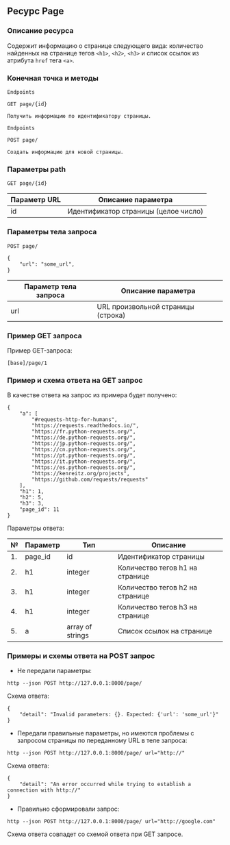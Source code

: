 ## Ресурс Page
### Описание ресурса 
Содержит информацию о странице следующего вида: количество найденных на странице тегов `<h1>`, `<h2>`, `<h3>` и список ссылок из атрибута `href` тега `<a>`. 
### Конечная точка и методы
```
Endpoints

GET page/{id}

Получить информацию по идентификатору страницы.
```

```
Endpoints

POST page/

Создать информацию для новой страницы.
```
### Параметры path
```
GET page/{id}
```
| Параметр URL      | Описание параметра              |
| --------------    | ---------------------------     |
| id             | Идентификатор страницы (целое число)     |

### Параметры тела запроса
```
POST page/
```
```
{
    "url": "some_url",
}
```
| Параметр тела запроса      | Описание параметра              |
| --------------    | ---------------------------     |
| url              | URL произвольной страницы (строка)     |

### Пример GET запроса
Пример GET-запроса:
```
[base]/page/1
```
### Пример и схема ответа на GET запрос
В качестве ответа на запрос из примера будет получено:
```
{
    "a": [
        "#requests-http-for-humans",
        "https://requests.readthedocs.io/",
        "https://fr.python-requests.org/",
        "https://de.python-requests.org/",
        "https://jp.python-requests.org/",
        "https://cn.python-requests.org/",
        "https://pt.python-requests.org/",
        "https://it.python-requests.org/",
        "https://es.python-requests.org/",
        "https://kenreitz.org/projects",
        "https://github.com/requests/requests"
    ],
    "h1": 1,
    "h2": 5,
    "h3": 3,
    "page_id": 11
}
```

Параметры ответа:

| №   | Параметр    | Тип      | Описание                         |
| --- | ----------- | -------- | -------------------------------- |
|1.   | page_id     | id       | Идентификатор страницы        |
|2.   | h1          | integer   | Количество тегов h1 на странице        |
|3.   | h1          | integer   | Количество тегов h2 на странице |
|4.   | h1          | integer   | Количество тегов h3 на странице             |
|5.   | a           |  array of strings  | Список ссылок на странице |


### Примеры и схемы ответа на POST запрос
* Не передали параметры:
```
http --json POST http://127.0.0.1:8000/page/
```
Схема ответа:
```
{
    "detail": "Invalid parameters: {}. Expected: {'url': 'some_url'}"
}
```

* Передали правильные параметры, но имеются проблемы с запросом страницы по переданному URL в теле запроса:
```
http --json POST http://127.0.0.1:8000/page/ url="http://"
```
Схема ответа:
```
{
    "detail": "An error occurred while trying to establish a connection with http://"
}
```
* Правильно сформировали запрос:
```
http --json POST http://127.0.0.1:8000/page/ url="http://google.com"
```
Схема ответа совпадет со схемой ответа при GET запросе.